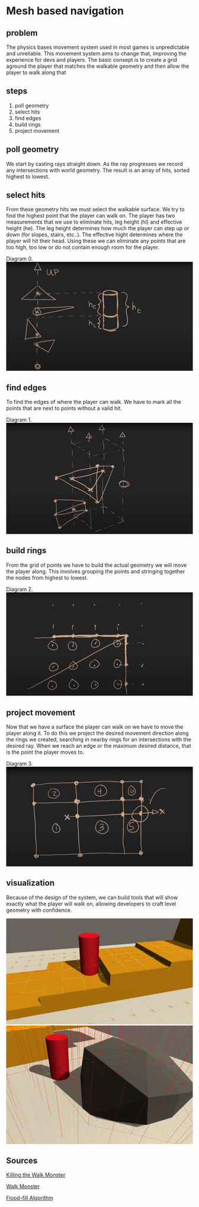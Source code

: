 # Mesh based navigation

## problem

The physics bases movement system used in most games is unpredictable and unreliable.
This movement system aims to change that, improving the experience for devs and players.
The basic consept is to create a grid aground the player that matches the walkable geometry and then allow the player to walk along that


## steps
1. poll geometry
2. select hits
3. find edges
4. build rings
5. project movement

## poll geometry

We start by casting rays straight down. As the ray progresses we record any intersections with world geometry.
The result is an array of hits, sorted highest to lowest.

## select hits

From these geometry hits we must select the walkable surface. We try to find the highest point that the player can walk on. 
The player has two measurements that we use to eliminate hits, leg height (hl) and effective height (he). The leg height determines how much the player can step up or down (for slopes, stairs, etc..). The effective hight determines where the player will hit their head.
Using these we can eliminate any points that are too high, too low or do not contain enough room for the player. 

Diagram 0.
![](img/img-0.PNG)

## find edges

To find the edges of where the player can walk. We have to mark all the points that are next to points without a valid hit. 

Diagram 1.
![](img/img-1.PNG)

## build rings

From the grid of points we have to build the actual geometry we will move the player along. This involves grouping the points and stringing together the nodes from highest to lowest.

Diagram 2.
![](img/img-2.PNG)

## project movement

Now that we have a surface the player can walk on we have to move the player along it. To do this we project the desired movement direction along the rings we created, searching in nearby rings for an intersections with the desired ray. When we reach an edge or the maximum desired distance, that is the point the player moves to. 

Diagram 3.
![](img/img-3.PNG)

## visualization 

Because of the design of the system, we can build tools that will show exactly what the player will walk on, allowing developers to craft level geometry with confidence. 

![](img/img-4.PNG)
![](img/img-5.PNG)


## Sources

[Killing the Walk Monster](https://www.youtube.com/watch?v=YE8MVNMzpbo)

[Walk Monster](https://caseymuratori.com/blog_0005)

[Flood-fill Algorithm](https://www.hackerearth.com/practice/algorithms/graphs/flood-fill-algorithm/tutorial/)
